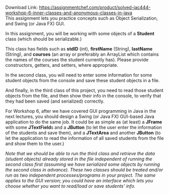 Download Link: https://assignmentchef.com/product/solved-jac444-workshop-6-inner-classes-and-anonymous-classes-in-java
<br>
This assignment lets you practice concepts such as Object Serialization, and Swing (or Java FX) GUI.

<strong> </strong>

In this assignment, you will be working with some objects of a <strong>Student</strong> class (which should be serializable.)

This class has fields such as <strong>stdID</strong> (int), <strong>firstName</strong> (String), <strong>lastName</strong> (String), and <strong>courses</strong> (an array or preferably an ArrayList which contains the names of the courses the student currently has). Please provide constructors, getters, and setters, where appropriate.

In the second class, you will need to enter some information for some student objects from the console and save these student objects in a file.

And finally, in the third class of this project, you need to read those student objects from the file, and then show their info in the console, to verify that they had been saved (and serialized) correctly.

For Workshop 6, after we have covered GUI programming in Java in the next lectures, you should design a Swing (or Java FX) GUI-based Java application to do the same job. It could be as simple as (at least) a <strong>JFrame</strong> with some <strong>JTextField</strong>s and a <strong>JButton</strong> (to let the user enter the information of the students and save them), and a <strong>JTextArea</strong> and another <strong>JButton</strong> (to let the application to read the information of all saved students from the file and show them to the user.)

<em>Note that we should be able to run the third class and retrieve the data (student objects) already stored in the file independent of running the second class first (assuming we have serialized some objects by running the second class in advance). These two classes should be treated and/or run as two independent processes/programs in your project. The same applies to the GUI version; you could have an interface which lets you choose whether you want to read/load or save students’ info. </em>